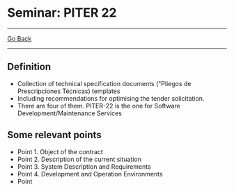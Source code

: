 # Seminar: PITER 22
---
[Go Back](../README.md)

---
## Definition
- Collection of technical specification documents ("Pliegos de Prescripciones Técnicas) templates
- Including recommendations for optimising the tender solicitation.
- There are four of them. PITER-22 is the one for Software Development/Maintenance Services
## Some relevant points
- Point 1. Object of the contract
- Point 2. Description of the current situation
- Point 3. System Description and Requirements
- Point 4. Development and Operation Environments
- Point 